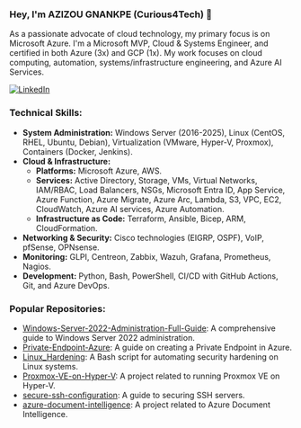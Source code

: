 ### Hey, I'm AZIZOU GNANKPE (Curious4Tech) 👋

As a passionate advocate of cloud technology, my primary focus is on Microsoft Azure. I'm a Microsoft MVP, Cloud & Systems Engineer, and certified in both Azure (3x) and GCP (1x). My work focuses on cloud computing, automation, systems/infrastructure engineering, and Azure AI Services.

[![LinkedIn](https://img.shields.io/badge/LinkedIn-0077B5?style=for-the-badge&logo=linkedin&logoColor=white)](https://www.linkedin.com/in/azizou-gnankpe/)

### Technical Skills:

*   **System Administration:** Windows Server (2016-2025), Linux (CentOS, RHEL, Ubuntu, Debian), Virtualization (VMware, Hyper-V, Proxmox), Containers (Docker, Jenkins).
*   **Cloud & Infrastructure:**
    *   **Platforms:** Microsoft Azure, AWS.
    *   **Services:** Active Directory, Storage, VMs, Virtual Networks, IAM/RBAC, Load Balancers, NSGs, Microsoft Entra ID, App Service, Azure Function, Azure Migrate, Azure Arc, Lambda, S3, VPC, EC2, CloudWatch, Azure AI services, Azure Automation.
    *   **Infrastructure as Code:** Terraform, Ansible, Bicep, ARM, CloudFormation.
*   **Networking & Security:** Cisco technologies (EIGRP, OSPF), VoIP, pfSense, OPNsense.
*   **Monitoring:** GLPI, Centreon, Zabbix, Wazuh, Grafana, Prometheus, Nagios.
*   **Development:** Python, Bash, PowerShell, CI/CD with GitHub Actions, Git, and Azure DevOps.

### Popular Repositories:

*   [Windows-Server-2022-Administration-Full-Guide](https://github.com/Curious4Tech/Windows-Server-2022-Administration-Full-Guide): A comprehensive guide to Windows Server 2022 administration.
*   [Private-Endpoint-Azure](https://github.com/Curious4Tech/Private-Endpoint-Azure): A guide on creating a Private Endpoint in Azure.
*   [Linux_Hardening](https://github.com/Curious4Tech/Linux_Hardening): A Bash script for automating security hardening on Linux systems.
*   [Proxmox-VE-on-Hyper-V](https://github.com/Curious4Tech/Proxmox-VE-on-Hyper-V): A project related to running Proxmox VE on Hyper-V.
*   [secure-ssh-configuration](https://github.com/Curious4Tech/secure-ssh-configuration): A guide to securing SSH servers.
*   [azure-document-intelligence](https://github.com/Curious4Tech/azure-document-intelligence): A project related to Azure Document Intelligence.